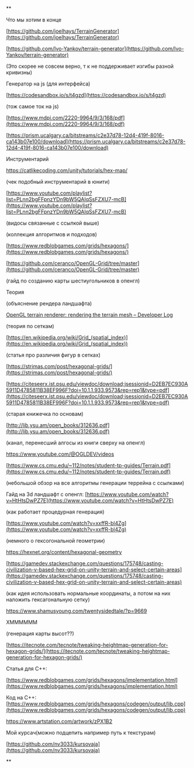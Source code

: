 **

Что мы хотим в конце

[https://github.com/joelhays/TerrainGenerator](https://github.com/joelhays/TerrainGenerator)

  

[https://github.com/Ivo-Yankov/terrain-generator](https://github.com/Ivo-Yankov/terrain-generator)

(Это скорее не совсем верно, т к не поддерживает изгибы разной кривизны)

  

Генератор на js (для интерфейса)

[https://codesandbox.io/s/t4gzd](https://codesandbox.io/s/t4gzd)

(тож самое ток на js)

  
  
  
  
  

[https://www.mdpi.com/2220-9964/9/3/168/pdf](https://www.mdpi.com/2220-9964/9/3/168/pdf)

[https://prism.ucalgary.ca/bitstreams/c2e37d78-12d4-419f-8016-ca143b07e100/download](https://prism.ucalgary.ca/bitstreams/c2e37d78-12d4-419f-8016-ca143b07e100/download)

  
  

Инструментарий

https://catlikecoding.com/unity/tutorials/hex-map/

(чек подобный инструментарий в юнити)

[https://www.youtube.com/playlist?list=PLnn2bgFFpnzYDn9bW5QAIqSsFZXU7-mcB](https://www.youtube.com/playlist?list=PLnn2bgFFpnzYDn9bW5QAIqSsFZXU7-mcB)

(видосы связанные с ссылкой выше)

(коллекция алгоритмов и подходов)

[https://www.redblobgames.com/grids/hexagons/](https://www.redblobgames.com/grids/hexagons/)

[https://github.com/ceranco/OpenGL-Grid/tree/master](https://github.com/ceranco/OpenGL-Grid/tree/master)

(гайд по созданию карты шестиугольников в опенгл)

  

Теория

(объяснение рендера ландшафта)

[OpenGL terrain renderer: rendering the terrain mesh – Developer Log](https://blogs.igalia.com/itoral/2016/10/13/opengl-terrain-renderer-rendering-the-terrain-mesh/)

(теория по сеткам)

[https://en.wikipedia.org/wiki/Grid_(spatial_index)](https://en.wikipedia.org/wiki/Grid_(spatial_index))

(статья про различия фигур в сетках)

[https://strimas.com/post/hexagonal-grids/](https://strimas.com/post/hexagonal-grids/)

[https://citeseerx.ist.psu.edu/viewdoc/download;jsessionid=D2EB7EC930A5911D4785811B38EF996F?doi=10.1.1.933.9573&rep=rep1&type=pdf](https://citeseerx.ist.psu.edu/viewdoc/download;jsessionid=D2EB7EC930A5911D4785811B38EF996F?doi=10.1.1.933.9573&rep=rep1&type=pdf)

(старая книжечка по основам)

[http://lib.ysu.am/open_books/312636.pdf](http://lib.ysu.am/open_books/312636.pdf)

(канал, перенесший алгосы из книги сверху на опенгл)

https://www.youtube.com/@OGLDEV/videos

[https://www.cs.cmu.edu/~112/notes/student-tp-guides/Terrain.pdf](https://www.cs.cmu.edu/~112/notes/student-tp-guides/Terrain.pdf)

(небольшой обзор на все алгоритмы генерации террейна с ссылками)

Гайд на 3d ландшафт с опенгл: [https://www.youtube.com/watch?v=HtHtsDwPZ7E](https://www.youtube.com/watch?v=HtHtsDwPZ7E)

(как работает процедурная генерация)

[https://www.youtube.com/watch?v=xxffR-bl4Zg](https://www.youtube.com/watch?v=xxffR-bl4Zg)

(немного о гексогональной геометрии)

https://hexnet.org/content/hexagonal-geometry

  
  

[https://gamedev.stackexchange.com/questions/175748/casting-civilization-v-based-hex-grid-on-unity-terrain-and-select-certain-areas](https://gamedev.stackexchange.com/questions/175748/casting-civilization-v-based-hex-grid-on-unity-terrain-and-select-certain-areas)

(как идея использовать нормальные координаты, а потом на них наложить гексагональную сетку)

https://www.shamusyoung.com/twentysidedtale/?p=9669

  

ХММММММ

(генерация карты высот??)

[https://itecnote.com/tecnote/tweaking-heightmap-generation-for-hexagon-grids/](https://itecnote.com/tecnote/tweaking-heightmap-generation-for-hexagon-grids/)

Статья для С++:

[https://www.redblobgames.com/grids/hexagons/implementation.html](https://www.redblobgames.com/grids/hexagons/implementation.html)

Код на С++: [https://www.redblobgames.com/grids/hexagons/codegen/output/lib.cpp](https://www.redblobgames.com/grids/hexagons/codegen/output/lib.cpp)

  

https://www.artstation.com/artwork/zPX1B2

  
  

Мой курсач(можно подцепить например путь к текстурам)

[https://github.com/nv3033/kursovaja](https://github.com/nv3033/kursovaja)

  
**